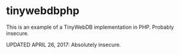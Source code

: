 tinywebdbphp
============

This is an example of a TinyWebDB implementation in PHP. Probably insecure.

UPDATED APRIL 26, 2017: Absolutely insecure.
